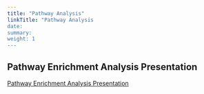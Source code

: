 ```yaml
---
title: "Pathway Analysis"
linkTitle: "Pathway Analysis
date: 
summary: 
weight: 1
---
```


## Pathway Enrichment Analysis Presentation
[Pathway Enrichment Analysis Presentation](https://ufhcc-bcbsr.github.io/pathway-enrichment-presentation/)
